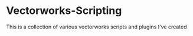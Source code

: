 # Vectorworks-Scripting
This is a collection of various vectorworks scripts and plugins I've created
